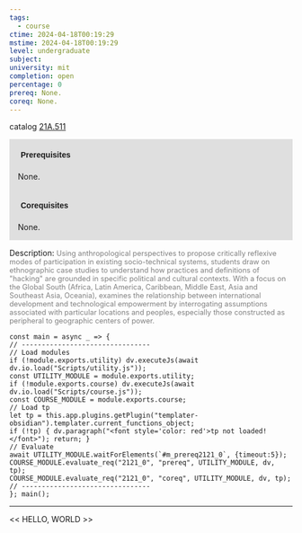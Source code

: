 ```yaml
---
tags:
  - course
ctime: 2024-04-18T00:19:29
mstime: 2024-04-18T00:19:29
level: undergraduate
subject: 
university: mit
completion: open
percentage: 0
prereq: None.
coreq: None.
---
```


catalog [21A.511](http://student.mit.edu/catalog/m21Aa.html#21A.511)

<span style="display: block; padding: 15px; background-color: rgb(100, 100, 100, 0.2);"><font id="m_prereq2121_0" style="display: block; font-family: Arial, sans-serif; font-weight: bold; padding: 5px">Prerequisites</font><br><span id="prereq2121_0">None.</span></span>
<span style="display: block; padding: 15px; background-color: rgb(100, 100, 100, 0.2);"><font id="m_coreq2121_0" style="display: block; font-family: Arial, sans-serif; font-weight: bold; padding: 5px">Corequisites</font><br><span id="coreq2121_0">None.</span></span>

<font style="">Description:</font>
<font style="color: grey; font-size: 0.8rem;">Using anthropological perspectives to propose critically reflexive modes of participation in existing socio-technical systems, students draw on ethnographic case studies to understand how practices and definitions of "hacking" are grounded in specific political and cultural contexts. With a focus on the Global South (Africa, Latin America, Caribbean, Middle East, Asia and Southeast Asia, Oceania), examines the relationship between international development and technological empowerment by interrogating assumptions associated with particular locations and peoples, especially those constructed as peripheral to geographic centers of power.</font>

```dataviewjs
const main = async _ => {
// --------------------------------
// Load modules
if (!module.exports.utility) dv.executeJs(await dv.io.load("Scripts/utility.js"));
const UTILITY_MODULE = module.exports.utility;
if (!module.exports.course) dv.executeJs(await dv.io.load("Scripts/course.js"));
const COURSE_MODULE = module.exports.course;
// Load tp
let tp = this.app.plugins.getPlugin("templater-obsidian").templater.current_functions_object;
if (!tp) { dv.paragraph("<font style='color: red'>tp not loaded!</font>"); return; }
// Evaluate
await UTILITY_MODULE.waitForElements(`#m_prereq2121_0`, {timeout:5});
COURSE_MODULE.evaluate_req("2121_0", "prereq", UTILITY_MODULE, dv, tp);
COURSE_MODULE.evaluate_req("2121_0", "coreq", UTILITY_MODULE, dv, tp);
// --------------------------------
}; main();
```

---

<< HELLO, WORLD >>
